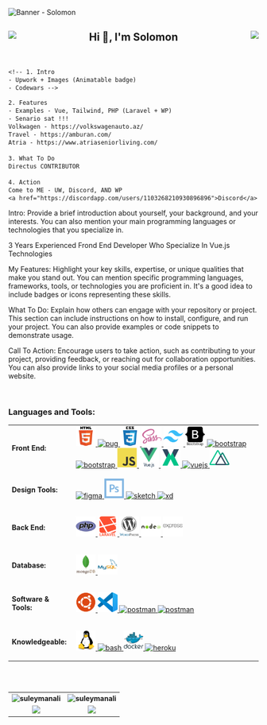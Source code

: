 <!-- 1. BANNER -->
![Banner - Solomon](https://github.com/SuleymanAli/SuleymanAli/assets/29483724/646d2617-e6d0-4092-b7b4-14729a0f4e12)

<!-- 2. HERO - TITLE -->
<h2 align="center" width="100%">
  <a href="https://github.com/suleymanali">
  <img align="left" src="https://komarev.com/ghpvc/?username=suleymanali&style=for-the-badge">
  </a>
  Hi 👋, I'm Solomon
  <a href="https://www.codewars.com/users/SuleymanAli" target="_blank">
    <img align="right" src="https://www.codewars.com/users/SuleymanAli/badges/micro" target="_blank">
  </a>
</h2>

<br>

<!-- 3. CONTENT -->

<p>


    <!-- 1. Intro
    - Upwork + Images (Animatable badge)
    - Codewars -->

  <p>


    2. Features
    - Examples - Vue, Tailwind, PHP (Laravel + WP)
    - Senario sat !!!
    Volkwagen - https://volkswagenauto.az/
    Travel - https://amburan.com/
    Atria - https://www.atriaseniorliving.com/

    3. What To Do
    Directus CONTRIBUTOR

    4. Action
    Come to ME - UW, Discord, AND WP
    <a href="https://discordapp.com/users/1103268210930896896">Discord</a>

  
  Intro: Provide a brief introduction about yourself, your background, and your interests. You can also mention your main programming languages or technologies that you specialize in.

  3 Years Experienced Frond End Developer Who Specialize In Vue.js Technologies

My Features: Highlight your key skills, expertise, or unique qualities that make you stand out. You can mention specific programming languages, frameworks, tools, or technologies you are proficient in. It's a good idea to include badges or icons representing these skills.

What To Do: Explain how others can engage with your repository or project. This section can include instructions on how to install, configure, and run your project. You can also provide examples or code snippets to demonstrate usage.

Call To Action: Encourage users to take action, such as contributing to your project, providing feedback, or reaching out for collaboration opportunities. You can also provide links to your social media profiles or a personal website.
  </p>
  <!-- <ul>
    <li>
      👨‍💻 All of my projects are available at <a href="https://SuleymanAliyev.com" target="blank">SuleymanAliyev.com</a> 
    </li>
    <li>
      📫 How to reach me <b>suleymanali76@gmail.com</b>
    </li>
  </ul> -->
</p>


<br>

<!-- 4. SKILLSET -->
<h3 align="left">Languages and Tools:</h3>

<table>

  <!-- Front End -->
  <tr>
    <td><h4 align="left">Front End:</h4></td>
    <td>
        <!-- HTML -->
        <a href="https://www.w3.org/html/" target="_blank">
          <img src="https://raw.githubusercontent.com/devicons/devicon/master/icons/html5/html5-original-wordmark.svg" alt="html5" width="40" height="40"/>
        </a>
        <!-- Pug -->
        <a href="https://pugjs.org" target="_blank">
          <img src="https://cdn.worldvectorlogo.com/logos/pug.svg" alt="pug" width="40" height="40"/>
        </a>
        <!-- CSS -->
        <a href="https://www.w3schools.com/css/" target="_blank">
          <img src="https://raw.githubusercontent.com/devicons/devicon/master/icons/css3/css3-original-wordmark.svg" alt="css3" width="40" height="40"/>
        </a>
        <!-- Sass -->
        <a href="https://sass-lang.com" target="_blank">
          <img src="https://raw.githubusercontent.com/devicons/devicon/master/icons/sass/sass-original.svg" alt="sass" width="40" height="40"/>
        </a>
        <!-- TailwindCSS -->
        <a href="https://tailwindcss.com/" target="_blank">
          <img src="https://raw.githubusercontent.com/devicons/devicon/master/icons/tailwindcss/tailwindcss-plain.svg" alt="tailwindcss" width="40" height="40"/>
        </a>
        <!-- Bootstrap -->
        <a href="https://getbootstrap.com" target="_blank">
          <img src="https://raw.githubusercontent.com/devicons/devicon/master/icons/bootstrap/bootstrap-plain-wordmark.svg" alt="bootstrap" width="40" height="40"/>
        </a>
        <!-- Bem -->
        <a href="https://en.bem.info/" target="_blank">
          <img src="https://avatars.githubusercontent.com/u/223412?s=200&v=4" alt="bootstrap" width="40" height="40"/>
        </a>
        <!-- StoryBook -->
        <a href="https://storybook.js.org/" target="_blank">
          <img src="https://avatars.githubusercontent.com/u/22632046?s=200&v=4" alt="bootstrap" width="40" height="40"/>
        </a>
          <!-- JavaScript -->
        <a href="https://developer.mozilla.org/en-US/docs/Web/JavaScript" target="_blank">
          <img src="https://raw.githubusercontent.com/devicons/devicon/master/icons/javascript/javascript-original.svg" alt="javascript" width="40" height="40"/>
        </a>
        <!-- React.js -->
        <!-- <a href="https://reactjs.org/" target="_blank">
          <img src="https://raw.githubusercontent.com/devicons/devicon/master/icons/react/react-original-wordmark.svg" alt="react" width="40" height="40"/>
        </a> -->
        <!-- Vue -->
        <a href="https://vuejs.org/" target="_blank">
          <img src="https://raw.githubusercontent.com/devicons/devicon/master/icons/vuejs/vuejs-original-wordmark.svg" alt="vuejs" width="40" height="40"/>
        </a>
        <!-- Vuex -->
        <a href="https://vuex.vuejs.org/" target="_blank">
          <img src="icons/vuex.png" alt="vuejs" width="40" height="40"/>
        </a>
        <!-- Bootstrap Vue -->
        <a href="https://bootstrap-vue.org/" target="_blank">
          <img src="https://res.cloudinary.com/practicaldev/image/fetch/s--_k2Wjg5J--/c_limit%2Cf_auto%2Cfl_progressive%2Cq_auto%2Cw_880/https://raw.githubusercontent.com/bootstrap-vue/bootstrap-vue/dev/static/logo.svg" alt="vuejs" width="40" height="40"/>
        </a>
        <!-- Vuetify -->
        <!-- <a href="https://vuetifyjs.com/en/" target="_blank">
          <img src="https://bestofjs.org/logos/vuetify.svg" alt="vuetify" width="40" height="40"/>
        </a> -->
        <!-- Nuxt.js -->
        <a href="https://nuxtjs.org/" target="_blank">
          <img src="https://raw.githubusercontent.com/devicons/devicon/2ae2a900d2f041da66e950e4d48052658d850630/icons/nuxtjs/nuxtjs-original.svg" alt="nuxtjs" width="40" height="40"/>
        </a>
        <!-- Gulp.js -->
        <!-- <a href="https://gulpjs.com" target="_blank">
          <img src="https://raw.githubusercontent.com/devicons/devicon/master/icons/gulp/gulp-plain.svg" alt="gulp" width="40" height="40"/>
        </a> -->
        <!-- Babel -->
        <!-- <a href="https://babeljs.io/" target="_blank">
          <img src="https://www.vectorlogo.zone/logos/babeljs/babeljs-icon.svg" alt="babel" width="40" height="40"/>
        </a> -->
        <!-- Webpack -->
        <!-- <a href="https://webpack.js.org" target="_blank">
          <img src="https://raw.githubusercontent.com/devicons/devicon/d00d0969292a6569d45b06d3f350f463a0107b0d/icons/webpack/webpack-original-wordmark.svg" alt="webpack" width="40" height="40"/>
        </a> -->
        <!-- Git -->
        <!-- <a href="https://git-scm.com/" target="_blank">
          <img src="https://www.vectorlogo.zone/logos/git-scm/git-scm-icon.svg" alt="git" width="40" height="40"/>
        </a> -->
    </td>
  </tr>

  <!-- Design Tools -->
  <tr>
    <td><h4 align="left">Design Tools:</h4></td>
    <td>
    <p>
    <!-- Figma -->
    <a href="https://www.figma.com/" target="_blank">
      <img src="https://www.vectorlogo.zone/logos/figma/figma-icon.svg" alt="figma" width="40" height="40"/>
    </a>
    <!-- Photoshop -->
    <a href="https://www.photoshop.com/en" target="_blank">
      <img src="https://raw.githubusercontent.com/devicons/devicon/master/icons/photoshop/photoshop-line.svg" alt="photoshop" width="40" height="40"/>
    </a>
    <!-- Skecth -->
    <a href="https://www.sketch.com/" target="_blank">
      <img src="https://www.vectorlogo.zone/logos/sketchapp/sketchapp-icon.svg" alt="sketch" width="40" height="40"/>
    </a>
    <!-- Adobe XD -->
    <a href="https://www.adobe.com/products/xd.html" target="_blank">
      <img src="https://cdn.worldvectorlogo.com/logos/adobe-xd.svg" alt="xd" width="40" height="40"/>
    </a>
  </p>
  </td>
  </tr>

  <!-- Back End -->
  <tr>
    <td>
      <h4 align="left">Back End:</h4>
    </td>
    <td>
      <p>
        <!-- PHP -->
        <a href="https://www.php.net" target="_blank">
          <img src="https://raw.githubusercontent.com/devicons/devicon/master/icons/php/php-original.svg" alt="php" width="40" height="40"/>
        </a>
        <!-- Laravel -->
        <a href="https://laravel.com/" target="_blank">
          <img src="https://raw.githubusercontent.com/devicons/devicon/master/icons/laravel/laravel-plain-wordmark.svg" alt="laravel" width="40" height="40"/>
        </a>
        <!-- WordPress -->
        <a href="https://wordpress.org/" target="_blank">
          <img src="https://raw.githubusercontent.com/devicons/devicon/master/icons/wordpress/wordpress-original.svg" alt="wordpress" width="40" height="40"/>
        </a>
        <!-- Node -->
        <a href="https://nodejs.org" target="_blank">
          <img src="https://raw.githubusercontent.com/devicons/devicon/master/icons/nodejs/nodejs-original-wordmark.svg" alt="nodejs" width="40" height="40"/>
        </a>
        <!-- Express -->
        <a href="https://expressjs.com" target="_blank">
          <img src="https://raw.githubusercontent.com/devicons/devicon/master/icons/express/express-original-wordmark.svg" alt="express" width="40" height="40"/>
        </a>
      </p>
    </td>
  </tr>
    
  <!-- Database -->
  <tr>
    <td>
      <h4>
        Database:
      </h4>
    </td>
    <td>
      <p>
      <!-- MongoDB -->
      <a href="https://www.mongodb.com/" target="_blank">
        <img src="https://raw.githubusercontent.com/devicons/devicon/master/icons/mongodb/mongodb-original-wordmark.svg" alt="mongodb" width="40" height="40"/>
      </a>
      <!-- MySql -->
      <a href="https://www.mysql.com/" target="_blank">
        <img src="https://raw.githubusercontent.com/devicons/devicon/master/icons/mysql/mysql-original-wordmark.svg" alt="mysql" width="40" height="40"/>
      </a>
    </p>
    </td>
  <tr/>

  <!-- Software -->
  <tr>  
    <td>
      <h4>
        Software & Tools:
      </h4>
    </td>
    <td>
      <p>
      <!-- Ubuntu -->
      <a href="https://ubuntu.com/" target="_blank">
        <img src="https://raw.githubusercontent.com/devicons/devicon/9f4f5cdb393299a81125eb5127929ea7bfe42889/icons/ubuntu/ubuntu-plain.svg" alt="docker" width="40" height="40"/>
      </a>
      <!-- VS Code -->
      <a href="https://code.visualstudio.com/" target="_blank">
        <img src="https://raw.githubusercontent.com/devicons/devicon/9f4f5cdb393299a81125eb5127929ea7bfe42889/icons/vscode/vscode-original.svg" alt="docker" width="40" height="40"/>
      </a>
      <!-- Postman -->
      <a href="https://postman.com" target="_blank">
        <img src="https://www.vectorlogo.zone/logos/getpostman/getpostman-icon.svg" alt="postman" width="40" height="40"/>
      </a>
      <!-- Sublime Merge -->
      <a href="https://www.sublimemerge.com/" target="_blank">
        <img src="https://user-images.githubusercontent.com/3800914/54345403-0bc27000-4654-11e9-8ca4-0f417a70819e.png" alt="postman" width="40" height="40"/>
      </a>
      <!-- Zapier -->
      <!-- <a href="https://zapier.com" target="_blank">
        <img src="https://www.vectorlogo.zone/logos/zapier/zapier-icon.svg" alt="zapier" width="40" height="40"/>
      </a> -->
    </p>
  </td>
  </tr>

  <!-- Other -->
  <tr>
    <td>
      <h4>
        Knowledgeable:
      </h4>
    </td>
    <td>
      <p>
        <!-- Electron.js -->
        <!-- <a href="https://www.electronjs.org" target="_blank">
          <img src="https://raw.githubusercontent.com/devicons/devicon/master/icons/electron/electron-original.svg" alt="electron" width="40" height="40"/>
        </a> -->
        <!-- Linux -->
        <a href="https://www.linux.org/" target="_blank">
          <img src="https://raw.githubusercontent.com/devicons/devicon/master/icons/linux/linux-original.svg" alt="linux" width="40" height="40"/>
        </a>
        <!-- Bash -->
        <a href="https://www.gnu.org/software/bash/" target="_blank">
          <img src="https://www.vectorlogo.zone/logos/gnu_bash/gnu_bash-icon.svg" alt="bash" width="40" height="40"/>
        </a>
        <!-- Docker -->
        <a href="https://www.docker.com/" target="_blank">
          <img src="https://raw.githubusercontent.com/devicons/devicon/master/icons/docker/docker-original-wordmark.svg" alt="docker" width="40" height="40"/>
        </a>
        <!-- Heroku -->
        <a href="https://heroku.com" target="_blank">
          <img src="https://www.vectorlogo.zone/logos/heroku/heroku-icon.svg" alt="heroku" width="40" height="40"/>
        </a>
        <!-- Selenium -->
        <!-- <a href="https://www.selenium.dev" target="_blank">
          <img src="https://raw.githubusercontent.com/detain/svg-logos/780f25886640cef088af994181646db2f6b1a3f8/svg/selenium-logo.svg" alt="selenium" width="40" height="40"/>
        </a> -->
      </p>
    </td>
  </tr>
</table>

<br><br>

<!-- 5.STATS -->
<table>
  <tr>
    <th align="center">
      <img src="https://github-readme-stats.vercel.app/api/top-langs?username=suleymanali&layout=donut&show_icons=true&locale=en&theme=vision-friendly-dark&hide_border=true" alt="suleymanali" />
    </th>
    <th align="center">
      <img src="https://github-readme-streak-stats.herokuapp.com/?user=suleymanali&theme=vision-friendly-dark&hide_border=true" alt="suleymanali" />
    </th>   
  </tr>
  <tr>
    <td align="center">
      <a href="https://github.com/SuleymanAli/directus" target="_blank">
        <img src="https://github-readme-stats.vercel.app/api/pin/?username=suleymanali&repo=directus&show_icons=true&theme=vision-friendly-dark&hide_border=true">
      </a>
    </td>
    <td align="center">
      <img src="https://github-readme-stats.vercel.app/api?username=suleymanali&show_icons=true&theme=vision-friendly-dark&hide_border=true" >
    </td>
  </tr>
<!--   <tr>
    <td colspan="2">
      <img src="https://github-readme-activity-graph.cyclic.app/graph?username=suleymanali&bg_color=000000&line=ffb812&area=true&color=8135fc&hide_border=true&hide_title=true" target="_blank">
    </td>
  </tr> -->
</table>

<!-- 6.ACTIONS -->
<p>
  <a href="https://discordapp.com/users/1103268210930896896">
  </a>
</p>